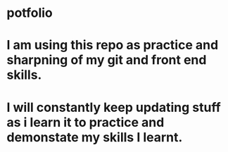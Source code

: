 # potfolio
# I am using this repo as practice and sharpning of my git and front end skills.
# I will constantly keep updating stuff as i learn it to practice and demonstate my skills I learnt.